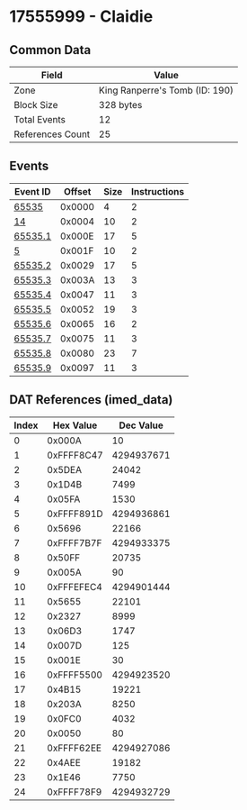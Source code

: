 # 17555999 - Claidie

## Common Data

| Field            | Value                          |
|------------------|--------------------------------|
| Zone             | King Ranperre's Tomb (ID: 190) |
| Block Size       | 328 bytes                      |
| Total Events     | 12                             |
| References Count | 25                             |

## Events

| Event ID                | Offset   |   Size |   Instructions |
|-------------------------|----------|--------|----------------|
| [65535](./65535.md)     | 0x0000   |      4 |              2 |
| [14](./14.md)           | 0x0004   |     10 |              2 |
| [65535.1](./65535.1.md) | 0x000E   |     17 |              5 |
| [5](./5.md)             | 0x001F   |     10 |              2 |
| [65535.2](./65535.2.md) | 0x0029   |     17 |              5 |
| [65535.3](./65535.3.md) | 0x003A   |     13 |              3 |
| [65535.4](./65535.4.md) | 0x0047   |     11 |              3 |
| [65535.5](./65535.5.md) | 0x0052   |     19 |              3 |
| [65535.6](./65535.6.md) | 0x0065   |     16 |              2 |
| [65535.7](./65535.7.md) | 0x0075   |     11 |              3 |
| [65535.8](./65535.8.md) | 0x0080   |     23 |              7 |
| [65535.9](./65535.9.md) | 0x0097   |     11 |              3 |

## DAT References (imed_data)

|   Index | Hex Value   |   Dec Value |
|---------|-------------|-------------|
|       0 | 0x000A      |          10 |
|       1 | 0xFFFF8C47  |  4294937671 |
|       2 | 0x5DEA      |       24042 |
|       3 | 0x1D4B      |        7499 |
|       4 | 0x05FA      |        1530 |
|       5 | 0xFFFF891D  |  4294936861 |
|       6 | 0x5696      |       22166 |
|       7 | 0xFFFF7B7F  |  4294933375 |
|       8 | 0x50FF      |       20735 |
|       9 | 0x005A      |          90 |
|      10 | 0xFFFEFEC4  |  4294901444 |
|      11 | 0x5655      |       22101 |
|      12 | 0x2327      |        8999 |
|      13 | 0x06D3      |        1747 |
|      14 | 0x007D      |         125 |
|      15 | 0x001E      |          30 |
|      16 | 0xFFFF5500  |  4294923520 |
|      17 | 0x4B15      |       19221 |
|      18 | 0x203A      |        8250 |
|      19 | 0x0FC0      |        4032 |
|      20 | 0x0050      |          80 |
|      21 | 0xFFFF62EE  |  4294927086 |
|      22 | 0x4AEE      |       19182 |
|      23 | 0x1E46      |        7750 |
|      24 | 0xFFFF78F9  |  4294932729 |
